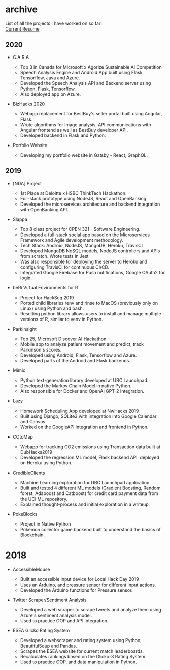 # archive
List of all the projects I have worked on so far!  
[Current Resume](https://docs.google.com/document/d/19CmidkIFOCw47pHSw7G0jXIKaB4kzFZiZvaDvekTawE/edit?usp=sharing)
## 2020
* C.A.R.A 
  - Top 3 in Canada for Microsoft x Agorize Sustainable AI Competition
  - Speech Analysis Engine and Android App built using Flask, Tensorflow, Java and Azure. 
  - Developed the Speech Analysis API and Backend server using Python, Flask, Tensorflow.
  - Also deployed app on Azure. 
  
* BizHacks 2020
  - Webapp replacement for BestBuy's seller portal built using Angular, Flask.
  - Wrote algorithms for image analysis, API communications with Angular frontend as well as BestBuy developer API. 
  - Developed backend in Flask and Python. 

* Porfolio Website
  - Developing my portfolio website in Gatsby - React, GraphQL. 
  
## 2019
* [NDA] Project
  - 1st Place at Deloitte x HSBC ThinkTech Hackathon.
  - Full-stack prototype using NodeJS, React and OpenBanking. 
  - Developed the microservices architecture and backend integration with OpenBanking API. 
  
* Slappa
  - Top 8 class project for CPEN 321 - Software Engineering.
  - Developed a full-stack social app based on the Microservices Framework and Agile development methodology.
  - Tech Stack: Android, NodeJS, MongoDB, Heroku, TravisCI
  - Developed MongoDB NoSQL models, NodeJS controllers and APIs from scratch. Wrote tests in Jest 
  - Was also responsible for deploying the server to Heroku and configuring TravisCI for continuous CI/CD. 
  - Integrated Google Firebase for Push notifications, Google OAuth2 for login.

* beRi Virtual Environments for R 
  - Project for HackSeq 2019
  - Ported child libraries renv and rinse to MacOS (previously only on Linux) using Python and bash.
  - Resulting python library allows users to install and manage multiple versions of R, similar to venv in Python. 

* ParkInsight
  - Top 25, Microsoft Discover AI Hackathon
  - Mobile app to analyze patient movement and predict, track Parkinson's scores.
  - Developed using Android, Flask, Tensorflow and Azure.
  - Developed parts of the Android and Flask backends.
  
* Mimic
  - Python text-generation library developed at UBC Launchpad. 
  - Developed the Markov Chain Model in native Python. 
  - Also responsible for Docker and OpenAI GPT-2 Integration. 
  
* Lazy
  - Homework Scheduling App developed at NwHacks 2019
  - Built using Django, SQLite3 with integration into Google Calendar and Canvas. 
  - Worked on the GoogleAPI integration and frontend in Python. 

* COtoMap
  - Webapp for tracking CO2 emissions using Transaction data built at DubHacks2019
  - Developed the regression ML model, Flask backend API, deployed on Heroku using Python. 

* CredibleClients
  - Machine Learning exploration for UBC Launchpad application
  - Built and tested 4 different ML models (Gradient Boosting, Random forest, Adaboost and Catboost) for credit card payment data from the UCI ML repository. 
  - Explained thought-process and initial exploration in a writeup. 

* PokeBlocks
  - Project in Native Python 
  - Pokemon collector game backend built to understand the basics of Blockchain. 

# 2018

* AccessibleMouse
  - Built an accessible input device for Local Hack Day 2019
  - Uses an Arduino, and pressure sensor for different input actions.
  - Developed the Arduino functions for Pressure sensor. 

* Twitter Scraper/Sentiment Analysis
  - Developed a web scraper to scrape tweets and analyze them using Azure's sentiment analysis model.
  - Used to practice OOP and API integration.
  
* ESEA Glicko Rating System
  - Developed a webscraper and rating system using Python, BeautifulSoup and Pandas.
  - Scrapes the ESEA website for current match leaderboards.
  - Recalculates rankings based on the Glicko-3 Rating System.
  - Used to practice OOP, and data manipulation in Python. 
